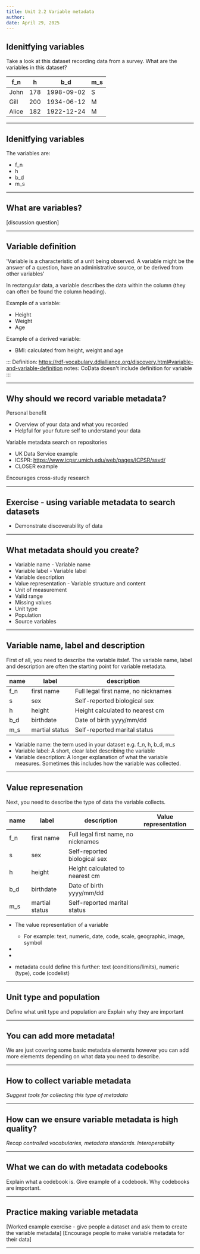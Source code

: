 ```yaml
---
title: Unit 2.2 Variable metadata
author: 
date: April 29, 2025
---
```


## Idenitfying variables

Take a look at this dataset recording data from a survey. What are the variables in this dataset?

| f_n  | h   | b_d        | m_s  | 
|------|-----|------------|------|
| John | 178 | 1998-09-02 | S    |
| Gill | 200 | 1934-06-12 | M    |
| Alice| 182 | 1922-12-24 | M    |

---

## Idenitfying variables

The variables are:

- f_n
- h
- b_d
- m_s


---

## What are variables?

[discussion question]

---

## Variable definition

'Variable is a characteristic of a unit being observed. A variable might be the answer of a question, have an administrative source, or be derived from other variables' 

In rectangular data, a variable describes the data within the column (they can often be found the column heading).

Example of a variable:
- Height
- Weight
- Age

Example of a derived variable:
- BMI: calculated from height, weight and age

:::
Definition: https://rdf-vocabulary.ddialliance.org/discovery.html#variable-and-variable-definition
notes: CoData doesn't include definition for variable
:::

---

## Why should we record variable metadata?

Personal benefit
- Overview of your data and what you recorded
- Helpful for your future self to understand your data

Variable metadata search on repositories 
- UK Data Service example
- ICSPR: https://www.icpsr.umich.edu/web/pages/ICPSR/ssvd/
- CLOSER example
  
Encourages cross-study research

---

## Exercise - using variable metadata to search datasets 
- Demonstrate discoverability of data
  
---

## What metadata should you create?

- Variable name - Variable name
- Variable label	- Variable label
- Variable description
- Value representation - Variable structure and content
- Unit of measurement
- Valid range
- Missing values
- Unit type 
- Population
- Source variables

---

## Variable name, label and description

First of all, you need to describe the variable itslef. The variable name, label and description are often the starting point for variable metadata.

| name | label          | description          |
|------|----------------|----------------------|
| f_n  | first name     | Full legal first name, no nicknames
| s    | sex            | Self-reported biological sex
| h    | height         | Height calculated to nearest cm
| b_d  | birthdate      | Date of birth yyyy/mm/dd
| m_s  | martial status | Self-reported marital status

- Variable name: the term  used in your dataset e.g. f_n, h, b_d, m_s
- Variable label: A short, clear label describing the variable
- Variable description: A longer explanation of what the variable measures. Sometimes this includes how the variable was collected.

---

## Value represenation

Next, you need to describe the type of data the variable collects.

| name | label          | description                         |  Value representation          |
|------|----------------|-------------------------------------|--------------------------------|
| f_n  | first name     | Full legal first name, no nicknames | 
| s    | sex            | Self-reported biological sex
| h    | height         | Height calculated to nearest cm
| b_d  | birthdate      | Date of birth yyyy/mm/dd
| m_s  | martial status | Self-reported marital status

- The value representation of a variable
  - For example: text, numeric, date, code, scale, geographic, image, symbol

-
-
- metadata could define this further: text (conditions/limits), numeric (type), code (codelist)
  
---

## Unit type and population
Define what unit type and population are 
Explain why they are important 

---

## You can add more metadata!

We are just covering some basic metadata elements however you can add more elememts depending on what data you need to describe.

---

## How to collect variable metadata
_Suggest tools for collecting this type of metadata_

---

## How can we ensure variable metadata is high quality?
_Recap controlled vocabularies, metadata standards. Interoperability_

---

## What we can do with metadata codebooks

Explain what a codebook is.
Give example of a codebook.
Why codebooks are important.

---

## Practice making variable metadata

[Worked example exercise - give people a dataset and ask them to create the variable metadata]
[Encourage people to make variable metadata for their data]

---




   
